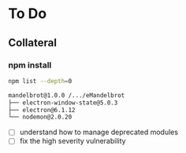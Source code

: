 # To Do

## Collateral

### npm install

```bash
npm list --depth=0

mandelbrot@1.0.0 /.../eMandelbrot
├── electron-window-state@5.0.3
├── electron@6.1.12
└── nodemon@2.0.20
```

- [ ] understand how to manage deprecated modules
- [ ] fix the high severity vulnerability
